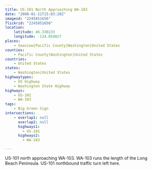```yaml
---
title: US-101 North Approaching WA-103
date: "2008-01-21T15:03:20Z"
imageid: "2245851656"
flickrid: "2245851656"
location:
    latitude: 46.330233
    longitude: -124.054827
places:
    - Seaview|Pacific County|Washington|United States
counties:
    - Pacific County|Washington|United States
countries:
    - United States
states:
    - Washington|United States
highwaytypes:
    - US Highway
    - Washington State Highway
highways:
    - US-101
    - WA-103
tags:
    - Big Green Sign
intersections:
    - overlap1: null
      overlap2: null
      highways1:
        - US-101
      highways2:
        - WA-103

---
```

US-101 north approaching WA-103.  WA-103 runs the length of the Long Beach Peninsula.  US-101 northbound traffic turn left here.